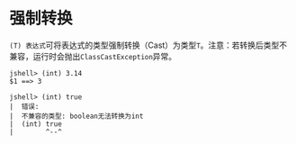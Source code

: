 # 强制转换

`(T) 表达式`可将表达式的类型强制转换（Cast）为类型`T`。注意：若转换后类型不兼容，运行时会抛出`ClassCastException`异常。

```
jshell> (int) 3.14
$1 ==> 3

jshell> (int) true
|  错误:
|  不兼容的类型: boolean无法转换为int
|  (int) true
|        ^--^
```
